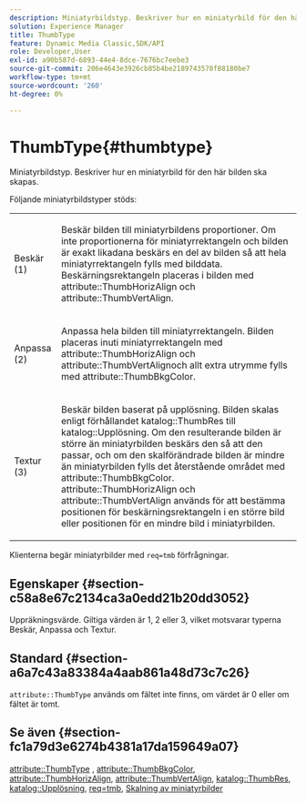 ```yaml
---
description: Miniatyrbildstyp. Beskriver hur en miniatyrbild för den här bilden ska skapas.
solution: Experience Manager
title: ThumbType
feature: Dynamic Media Classic,SDK/API
role: Developer,User
exl-id: a90b587d-6893-44e4-8dce-7676bc7eebe3
source-git-commit: 206e4643e3926cb85b4be2189743578f88180be7
workflow-type: tm+mt
source-wordcount: '260'
ht-degree: 0%

---
```


# ThumbType{#thumbtype}

Miniatyrbildstyp. Beskriver hur en miniatyrbild för den här bilden ska skapas.

Följande miniatyrbildstyper stöds:

<table id="simpletable_874E4190A1DC4FB0AE1B2E3734746527"> 
 <tr class="strow"> 
  <td class="stentry"> <p>Beskär (1) </p></td> 
  <td class="stentry"> <p>Beskär bilden till miniatyrbildens proportioner. Om inte proportionerna för miniatyrrektangeln och bilden är exakt likadana beskärs en del av bilden så att hela miniatyrrektangeln fylls med bilddata. Beskärningsrektangeln placeras i bilden med <span class="codeph"> attribute::ThumbHorizAlign</span> och <span class="codeph"> attribute::ThumbVertAlign</span>. </p></td> 
 </tr> 
 <tr class="strow"> 
  <td class="stentry"> <p>Anpassa (2) </p></td> 
  <td class="stentry"> <p>Anpassa hela bilden till miniatyrrektangeln. Bilden placeras inuti miniatyrrektangeln med <span class="codeph"> attribute::ThumbHorizAlign</span> och <span class="codeph"> attribute::ThumbVertAlign</span>och allt extra utrymme fylls med <span class="codeph"> attribute::ThumbBkgColor</span>. </p></td> 
 </tr> 
 <tr class="strow"> 
  <td class="stentry"> <p>Textur (3) </p></td> 
  <td class="stentry"> <p>Beskär bilden baserat på upplösning. Bilden skalas enligt förhållandet <span class="codeph"> katalog::ThumbRes</span> till <span class="codeph"> katalog::Upplösning</span>. Om den resulterande bilden är större än miniatyrbilden beskärs den så att den passar, och om den skalförändrade bilden är mindre än miniatyrbilden fylls det återstående området med <span class="codeph"> attribute::ThumbBkgColor</span>. <span class="codeph"> attribute::ThumbHorizAlign</span> och <span class="codeph"> attribute::ThumbVertAlign</span> används för att bestämma positionen för beskärningsrektangeln i en större bild eller positionen för en mindre bild i miniatyrbilden. </p></td> 
 </tr> 
</table>

Klienterna begär miniatyrbilder med `req=tmb` förfrågningar.

## Egenskaper {#section-c58a8e67c2134ca3a0edd21b20dd3052}

Uppräkningsvärde. Giltiga värden är 1, 2 eller 3, vilket motsvarar typerna Beskär, Anpassa och Textur.

## Standard {#section-a6a7c43a83384a4aab861a48d73c7c26}

`attribute::ThumbType` används om fältet inte finns, om värdet är 0 eller om fältet är tomt.

## Se även {#section-fc1a79d3e6274b4381a17da159649a07}

[attribute::ThumbType](../../../../../../is-api/image-catalog/image-serving-api-ref/c-image-catalog-reference/c-attributes-reference/r-thumbtype.md#reference-329e9dbf3e5f49548d1eb61915b538f5) , [attribute::ThumbBkgColor](../../../../../../is-api/image-catalog/image-serving-api-ref/c-image-catalog-reference/c-attributes-reference/r-thumbbkgcolor.md#reference-8e38088e79a54446a9106d0b93c9b31e), [attribute::ThumbHorizAlign](../../../../../../is-api/image-catalog/image-serving-api-ref/c-image-catalog-reference/c-attributes-reference/r-thumbhorizalign.md#reference-0ae8b88669df4769a9053b22aca33691), [attribute::ThumbVertAlign](../../../../../../is-api/image-catalog/image-serving-api-ref/c-image-catalog-reference/c-attributes-reference/r-thumbvertalign.md#reference-d47c6b34588c4855b04ad134e472f04f), [katalog::ThumbRes](../../../../../../is-api/image-catalog/image-serving-api-ref/c-image-catalog-reference/c-image-svg-data-reference/c-image-data-reference/r-thumbres-cat.md#reference-eedb9991397347c3bed5bd0a785c4c69), [katalog::Upplösning](../../../../../../is-api/image-catalog/image-serving-api-ref/c-image-catalog-reference/c-image-svg-data-reference/c-image-data-reference/r-resolution-cat.md#reference-de489f5f36b64bd0831749546f8728e1), [req=tmb](../../../../../../is-api/http-ref/image-serving-api-ref/c-http-protocol-reference/c-command-reference/r-req/r-req.md#reference-907cdb4a97034db7ad94695f25552e76), [Skalning av miniatyrbilder](../../../../../../is-api/http-ref/image-serving-api-ref/c-http-protocol-reference/c-notes-on-server-behavior/r-thumbnail-scaling.md#reference-0f71817f721d4913b34816758d69b07f)
